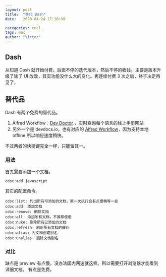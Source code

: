 ```yaml
---
layout: post
title:  "替代 Dash"
date:   2020-04-24 17:10:00

categories: tool
tags: mac
author: "Victor"
---
```


## Dash

从知道 Dash 就开始付费。后面不停的迭代版本，然后不停的收钱。主要是版本升级了除了 UI 改改，其实功能没什么大的变化。再连续付费 3 次之后，终于决定再见了。

## 替代品

Dash 有两个免费的替代品。

1. Alfred Workflow：[Dev Doctor](http://wemakeawesomesh.it/alfred-dev-doctor/) ，实时查询每个语言的线上手册网站
2. 另外一个是 devdocs.io，也有对应的 [Alfred Workflow](https://github.com/yannickglt/alfred-devdocs)，因为支持本地 offline 所以响应速度稍快。

不过两者的快捷键完全一样，只能留其一。

### 用法

首先需要添加一个文档。

```
cdoc:add javascript
```

其它的配置命令。

```
cdoc:list: 列出所有可添加的文档，第一次执行会有点慢稍等一会
cdoc:add: 添加文档
cdoc:remove: 删除文档
cdoc:all: 添加所有文档，不推荐使用
cdoc:nuke: 删除所有已添加的文档
cdoc:refresh: 刷新所有文档的缓存
cdoc:alias: 为文档创建别名
cdoc:unalias: 删除文档别名
```

### 对比

缺点是 preview 有点慢，没办法国内网速就这样。所以需要打开浏览器才能看到详细文档。
有点是免费。
